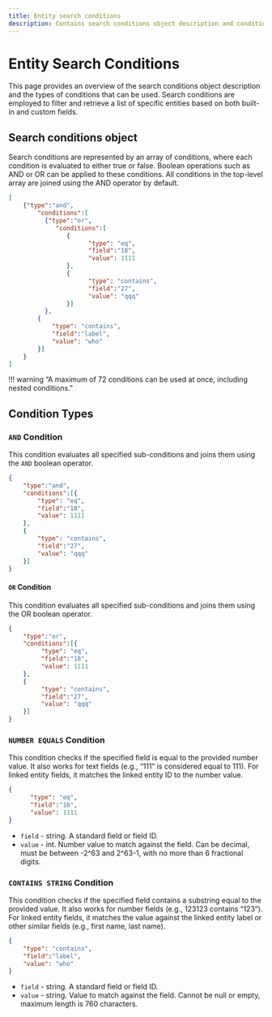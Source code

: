 ```yaml
---
title: Entity search conditions
description: Contains search conditions object description and condition types. Search conditions used to search and filter list of certain entities by built-in and/or custom fields.
---
```


# Entity Search Conditions

This page provides an overview of the search conditions object description and the types of conditions that can be used. Search conditions are employed to filter and retrieve a list of specific entities based on both built-in and custom fields.

## Search conditions object

Search conditions are represented by an array of conditions, where each condition is evaluated to either true or false. Boolean operations such as AND or OR can be applied to these conditions. All conditions in the top-level array are joined using the AND operator by default.

```json
[
    {"type":"and", 
        "conditions":[
          {"type":"or", 
             "conditions":[
                {
                      "type": "eq",
                      "field":"18",
                      "value": 1111
                },
                {
                      "type": "contains",
                      "field":"27",
                      "value": "qqq"
                }]
          },
        {
            "type": "contains",
            "field":"label",
            "value": "who"
        }]
    }
]
```

!!! warning “A maximum of 72 conditions can be used at once, including nested conditions.”


## Condition Types

### `AND` Condition

This condition evaluates all specified sub-conditions and joins them using the `AND` boolean operator.

```json
{
    "type":"and", 
    "conditions":[{
        "type": "eq",
        "field":"18",
        "value": 1111
    },
    {
        "type": "contains",
        "field":"27",
        "value": "qqq"
    }]
}
```


#### `OR` Condition

This condition evaluates all specified sub-conditions and joins them using the OR boolean operator.

```json
{
    "type":"or", 
    "conditions":[{
         "type": "eq",
         "field":"18",
         "value": 1111
    },
    {
         "type": "contains",
         "field":"27",
         "value": "qqq"
    }]
}
```


### `NUMBER EQUALS` Condition

This condition checks if the specified field is equal to the provided number value. It also works for text fields (e.g., “111” is considered equal to 111). For linked entity fields, it matches the linked entity ID to the number value.
 
```json
{
      "type": "eq",
      "field":"18",
      "value": 1111
}
```

* `field` - string. A standard field or field ID.
* `value` - int. Number value to match against the field. Can be decimal, must be between -2^63 and 2^63-1, with no more than 6 fractional digits.


### `CONTAINS STRING` Condition

This condition checks if the specified field contains a substring equal to the provided value. It also works for number fields (e.g., 123123 contains “123”). For linked entity fields, it matches the value against the linked entity label or other similar fields (e.g., first name, last name).

```json
{
    "type": "contains",
    "field":"label",
    "value": "who"
}
```

* `field` - string. A standard field or field ID.
* `value` - string. Value to match against the field. Cannot be null or empty, maximum length is 760 characters.